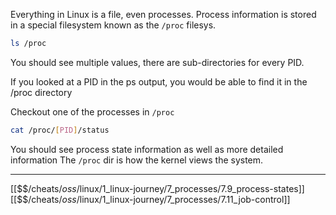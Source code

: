 Everything in Linux is a file, even processes.
Process information is stored in a special filesystem known as the `/proc` filesys.

``` bash
ls /proc
```

You should see multiple values, 
there are sub-directories for every PID.

If you looked at a PID in the ps output, you would be able to find it in the /proc directory

Checkout one of the processes in `/proc` 

``` bash
cat /proc/[PID]/status
```

You should see process state information as well as more detailed information
The `/proc` dir is how the kernel views the system. 

---
[[$$$/$cheats/$oss/$linux/1_linux-journey/7_processes/7.9_process-states]]
[[$$$/$cheats/$oss/$linux/1_linux-journey/7_processes/7.11_job-control]]